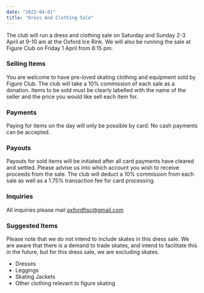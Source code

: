 ```yaml
---
date: "2022-04-01"
title: "Dress And Clothing Sale"
---
```


The club will run a dress and clothing sale on Saturday and Sunday 2-3 April at 9-10 am at the Oxford Ice Rink. We will also be running the sale at Figure Club on Friday 1 April from 6:15 pm.

### Selling Items

You are welcome to have pre-loved skating clothing and equipment sold by Figure Club. The club will take a 10% commission of each sale as a donation. Items to be sold must be clearly labelled with the name of the seller and the price you would like sell each item for.

### Payments

Paying for items on the day will only be possible by card. No cash payments can be accepted.

### Payouts

Payouts for sold items will be initiated after all card payments have cleared and settled. Please advise us into which account you wish to receive proceeds from the sale. The club will deduct a 10% commission from each sale as well as a 1.75% transaction fee for card processing.

### Inquiries

All inquiries please mail oxfordfisc@gmail.com

### Suggested Items

Please note that we do not intend to include skates in this dress sale. We are aware that there is a demand to trade skates, and intend to facilitate this in the future, but for this dress sale, we are excluding skates.

* Dresses
* Leggings
* Skating Jackets
* Other clothing relevant to figure skating
